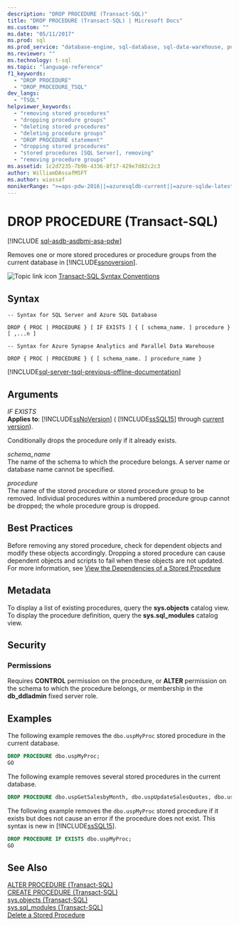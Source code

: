 ```yaml
---
description: "DROP PROCEDURE (Transact-SQL)"
title: "DROP PROCEDURE (Transact-SQL) | Microsoft Docs"
ms.custom: ""
ms.date: "05/11/2017"
ms.prod: sql
ms.prod_service: "database-engine, sql-database, sql-data-warehouse, pdw"
ms.reviewer: ""
ms.technology: t-sql
ms.topic: "language-reference"
f1_keywords: 
  - "DROP PROCEDURE"
  - "DROP_PROCEDURE_TSQL"
dev_langs: 
  - "TSQL"
helpviewer_keywords: 
  - "removing stored procedures"
  - "dropping procedure groups"
  - "deleting stored procedures"
  - "deleting procedure groups"
  - "DROP PROCEDURE statement"
  - "dropping stored procedures"
  - "stored procedures [SQL Server], removing"
  - "removing procedure groups"
ms.assetid: 1c2d7235-7b9b-4336-8f17-429e7d82c2c3
author: WilliamDAssafMSFT
ms.author: wiassaf
monikerRange: ">=aps-pdw-2016||=azuresqldb-current||=azure-sqldw-latest||>=sql-server-2016||>=sql-server-linux-2017||=azuresqldb-mi-current"
---
```

# DROP PROCEDURE (Transact-SQL)
[!INCLUDE [sql-asdb-asdbmi-asa-pdw](../../includes/applies-to-version/sql-asdb-asdbmi-asa-pdw.md)]

  Removes one or more stored procedures or procedure groups from the current database in [!INCLUDE[ssnoversion](../../includes/ssnoversion-md.md)].  
  
 ![Topic link icon](../../database-engine/configure-windows/media/topic-link.gif "Topic link icon") [Transact-SQL Syntax Conventions](../../t-sql/language-elements/transact-sql-syntax-conventions-transact-sql.md)  
  
## Syntax  
  
```syntaxsql
-- Syntax for SQL Server and Azure SQL Database  
  
DROP { PROC | PROCEDURE } [ IF EXISTS ] { [ schema_name. ] procedure } [ ,...n ]  
```  
  
```syntaxsql
-- Syntax for Azure Synapse Analytics and Parallel Data Warehouse  
  
DROP { PROC | PROCEDURE } { [ schema_name. ] procedure_name }  
```  
  
[!INCLUDE[sql-server-tsql-previous-offline-documentation](../../includes/sql-server-tsql-previous-offline-documentation.md)]

## Arguments
 *IF EXISTS*  
 **Applies to**: [!INCLUDE[ssNoVersion](../../includes/ssnoversion-md.md)] ( [!INCLUDE[ssSQL15](../../includes/sssql16-md.md)] through [current version](/troubleshoot/sql/general/determine-version-edition-update-level)).  
  
 Conditionally drops the procedure only if it already exists.  
  
 *schema_name*  
 The name of the schema to which the procedure belongs. A server name or database name cannot be specified.  
  
 *procedure*  
 The name of the stored procedure or stored procedure group to be removed. Individual procedures within a numbered procedure group cannot be dropped; the whole procedure group is dropped.  
  
## Best Practices  
 Before removing any stored procedure, check for dependent objects and modify these objects accordingly. Dropping a stored procedure can cause dependent objects and scripts to fail when these objects are not updated. For more information, see [View the Dependencies of a Stored Procedure](../../relational-databases/stored-procedures/view-the-dependencies-of-a-stored-procedure.md)  
  
## Metadata  
 To display a list of existing procedures, query the **sys.objects** catalog view. To display the procedure definition, query the **sys.sql_modules** catalog view.  
  
## Security  
  
### Permissions  
 Requires **CONTROL** permission on the procedure, or **ALTER** permission on the schema to which the procedure belongs, or membership in the **db_ddladmin** fixed server role.  
  
## Examples  
 The following example removes the `dbo.uspMyProc` stored procedure in the current database.  
  
```sql  
DROP PROCEDURE dbo.uspMyProc;  
GO  
```  
  
 The following example removes several stored procedures in the current database.  
  
```sql  
DROP PROCEDURE dbo.uspGetSalesbyMonth, dbo.uspUpdateSalesQuotes, dbo.uspGetSalesByYear;  
```  
  
 The following example removes the `dbo.uspMyProc` stored procedure if it exists but does not cause an error if the procedure does not exist. This syntax is new in [!INCLUDE[ssSQL15](../../includes/sssql16-md.md)].  
  
```sql  
DROP PROCEDURE IF EXISTS dbo.uspMyProc;  
GO  
```  
  
  
## See Also  
 [ALTER PROCEDURE &#40;Transact-SQL&#41;](../../t-sql/statements/alter-procedure-transact-sql.md)   
 [CREATE PROCEDURE &#40;Transact-SQL&#41;](../../t-sql/statements/create-procedure-transact-sql.md)   
 [sys.objects &#40;Transact-SQL&#41;](../../relational-databases/system-catalog-views/sys-objects-transact-sql.md)   
 [sys.sql_modules &#40;Transact-SQL&#41;](../../relational-databases/system-catalog-views/sys-sql-modules-transact-sql.md)   
 [Delete a Stored Procedure](../../relational-databases/stored-procedures/delete-a-stored-procedure.md)  
